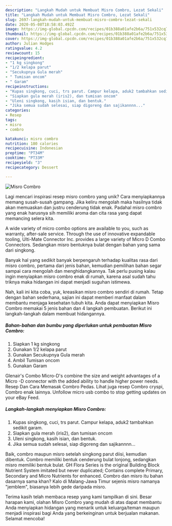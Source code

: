 ```yaml
---
description: "Langkah Mudah untuk Membuat Misro Combro, Lezat Sekali"
title: "Langkah Mudah untuk Membuat Misro Combro, Lezat Sekali"
slug: 2697-langkah-mudah-untuk-membuat-misro-combro-lezat-sekali
date: 2020-05-08T18:58:03.492Z
image: https://img-global.cpcdn.com/recipes/01b388a01afe2b6a/751x532cq70/misro-combro-foto-resep-utama.jpg
thumbnail: https://img-global.cpcdn.com/recipes/01b388a01afe2b6a/751x532cq70/misro-combro-foto-resep-utama.jpg
cover: https://img-global.cpcdn.com/recipes/01b388a01afe2b6a/751x532cq70/misro-combro-foto-resep-utama.jpg
author: Julian Hodges
ratingvalue: 4.2
reviewcount: 15
recipeingredient:
- "1 kg singkong"
- "1/2 kelapa parut"
- "Secukupnya Gula merah"
- " Tumisan oncom"
- " Garam"
recipeinstructions:
- "Kupas singkong, cuci, trs parut. Campur kelapa, aduk2 tambahkan sedikit garam."
- "Siapkan gula merah (iris2), dan tumisan oncom"
- "Uleni singkong, kasih isian, dan bentuk."
- "Jika semua sudah selesai, siap digoreng dan sajikannnn..."
categories:
- Resep
tags:
- misro
- combro

katakunci: misro combro 
nutrition: 180 calories
recipecuisine: Indonesian
preptime: "PT34M"
cooktime: "PT33M"
recipeyield: "3"
recipecategory: Dessert

---
```



![Misro Combro](https://img-global.cpcdn.com/recipes/01b388a01afe2b6a/751x532cq70/misro-combro-foto-resep-utama.jpg)

Lagi mencari inspirasi resep misro combro yang unik? Cara menyiapkannya memang susah-susah gampang. Jika keliru mengolah maka hasilnya tidak akan memuaskan dan justru cenderung tidak enak. Padahal misro combro yang enak harusnya sih memiliki aroma dan cita rasa yang dapat memancing selera kita.

A wide variety of micro combo options are available to you, such as warranty, after-sale service. Through the use of innovative expandable tooling, Ulti-Mate Connector Inc. provides a large variety of Micro D Combo Connectors. Sedangkan misro bentuknya bulat dengan bahan yang sama dari singkong.

Banyak hal yang sedikit banyak berpengaruh terhadap kualitas rasa dari misro combro, pertama dari jenis bahan, kemudian pemilihan bahan segar sampai cara mengolah dan menghidangkannya. Tak perlu pusing kalau ingin menyiapkan misro combro enak di rumah, karena asal sudah tahu triknya maka hidangan ini dapat menjadi suguhan istimewa.


Nah, kali ini kita coba, yuk, kreasikan misro combro sendiri di rumah. Tetap dengan bahan sederhana, sajian ini dapat memberi manfaat dalam membantu menjaga kesehatan tubuh kita. Anda dapat menyiapkan Misro Combro memakai 5 jenis bahan dan 4 langkah pembuatan. Berikut ini langkah-langkah dalam membuat hidangannya.

<!--inarticleads1-->

##### Bahan-bahan dan bumbu yang diperlukan untuk pembuatan Misro Combro:

1. Siapkan 1 kg singkong
1. Gunakan 1/2 kelapa parut
1. Gunakan Secukupnya Gula merah
1. Ambil  Tumisan oncom
1. Gunakan  Garam


Glenair&#39;s Combo Micro-D&#39;s combine the size and weight advantages of a Micro -D connector with the added ability to handle higher power needs. Resep Dan Cara Memasak Combro Pedas. Lihat juga resep Combro cryspi, Combro enak lainnya. Unfollow micro usb combo to stop getting updates on your eBay Feed. 

<!--inarticleads2-->

##### Langkah-langkah menyiapkan Misro Combro:

1. Kupas singkong, cuci, trs parut. Campur kelapa, aduk2 tambahkan sedikit garam.
1. Siapkan gula merah (iris2), dan tumisan oncom
1. Uleni singkong, kasih isian, dan bentuk.
1. Jika semua sudah selesai, siap digoreng dan sajikannnn...


Baik, combro maupun misro setelah singkong parut diisi, kemudian dibentuk. Combro memiliki bentuk cenderung bulat lonjong, sedangkan misro memiliki bentuk bulat. GH Flora Series is the original Building Block Nutrient System imitated but never duplicated; Contains complete Primary, Secondary and Micro Nutrients for enhanced. Combro dan misro itu bahan dasarnya sama khan? Kalo di Malang-Jawa Timur sejenis misro namanya &#34;jemblem&#34;, biasanya lebih gede daripada misro. 

Terima kasih telah membaca resep yang kami tampilkan di sini. Besar harapan kami, olahan Misro Combro yang mudah di atas dapat membantu Anda menyiapkan hidangan yang menarik untuk keluarga/teman maupun menjadi inspirasi bagi Anda yang berkeinginan untuk berjualan makanan. Selamat mencoba!
